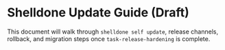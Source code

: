 # Shelldone Update Guide (Draft)

This document will walk through `shelldone self update`, release channels,
rollback, and migration steps once `task-release-hardening` is complete.
